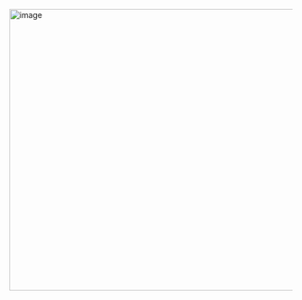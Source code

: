 <a href="https://is-a.software"> <img width="1500" height="500" alt="image" src="https://github.com/user-attachments/assets/020feade-f35a-4917-9ac3-bfb86f895477" /> </a>
